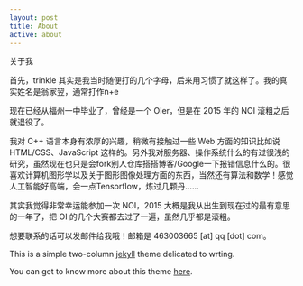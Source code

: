 ```yaml
---
layout: post
title: About
active: about
---
```


关于我

首先，trinkle 其实是我当时随便打的几个字母，后来用习惯了就这样了。我的真实姓名是翁家翌，通常打作n+e

现在已经从福州一中毕业了，曾经是一个 OIer，但是在 2015 年的 NOI 滚粗之后就退役了。

我对 C++ 语言本身有浓厚的兴趣，稍微有接触过一些 Web 方面的知识比如说 HTML/CSS、JavaScript 这样的。另外我对服务器、操作系统什么的有过很浅的研究，虽然现在也只是会fork别人仓库搭搭博客/Google一下报错信息什么的。很喜欢计算机图形学以及关于图形图像处理方面的东西，当然还有算法和数学！感觉人工智能好高端，会一点Tensorflow，炼过几颗丹……

其实我觉得非常幸运能参加一次 NOI，2015 大概是我从出生到现在过的最有意思的一年了，把 OI 的几个大赛都去过了一遍，虽然几乎都是滚粗。

想要联系的话可以发邮件给我哦！邮箱是 463003665 [at] qq [dot] com。


This is a simple two-column [jekyll](https://jekyllrb.com/) theme delicated to wrting.

You can get to know more about this theme [here]().


